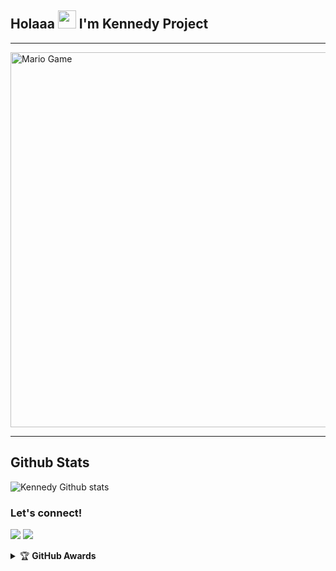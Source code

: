 ## Holaaa <img src="https://github.com/TheDudeThatCode/TheDudeThatCode/blob/master/Assets/Hi.gif" width="29px"> I'm Kennedy Project
___

<img src="https://github.com/TheDudeThatCode/TheDudeThatCode/blob/master/Assets/Mario_Gameplay.gif" alt="Mario Game" width="600" />

___
##   **Github Stats**
![Kennedy Github stats](https://github-readme-stats.vercel.app/api?username=KennedyProject&show_icons=true&theme=tokyonight)

### Let's connect!
<p>
    <a href="https://t.me/xgothboi" target="blank"><img src="https://img.shields.io/badge/@xgothboi-30302f?style=flat&logo=telegram" /></a>
    <a href="https://instagram.com/acxken._" target="blank"><img src="https://img.shields.io/badge/@acxken._-30302f?style=flat&logo=instagram" /></a>
</p>
<details>
    <summary>&#127942 <b>GitHub Awards</b></summary><br/>

![Github Trophy](https://github-profile-trophy.vercel.app/?username=KennedyProject)

</details
